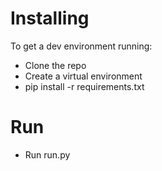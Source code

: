 # Installing
To get a dev environment running:
* Clone the repo
* Create a virtual environment
* pip install -r requirements.txt

# Run
* Run run.py

